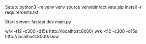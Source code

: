 Setup:
python3 -m venv venv
source venv/bin/activate
pip install -r requirements.txt

Start server:
fastapi dev main.py

wrk -t12 -c300 -d15s http://localhost:8000/
wrk -t12 -c300 -d15s http://localhost:8000/slow


